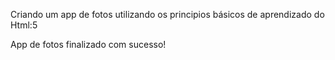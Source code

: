 Criando um app de fotos utilizando os principios básicos de aprendizado do Html:5

App de fotos finalizado com sucesso!